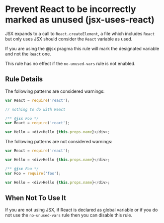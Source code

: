 # Prevent React to be incorrectly marked as unused (jsx-uses-react)

JSX expands to a call to `React.createElement`, a file which includes `React`
but only uses JSX should consider the `React` variable as used.

If you are using the @jsx pragma this rule will mark the designated variable and not the `React` one.

This rule has no effect if the `no-unused-vars` rule is not enabled.

## Rule Details

The following patterns are considered warnings:

```js
var React = require('react');

// nothing to do with React
```

```js
/** @jsx Foo */
var React = require('react');

var Hello = <div>Hello {this.props.name}</div>;
```

The following patterns are not considered warnings:

```js
var React = require('react');

var Hello = <div>Hello {this.props.name}</div>;
```

```js
/** @jsx Foo */
var Foo = require('foo');

var Hello = <div>Hello {this.props.name}</div>;
```

## When Not To Use It

If you are not using JSX, if React is declared as global variable or if you do not use the `no-unused-vars` rule then you can disable this rule.
